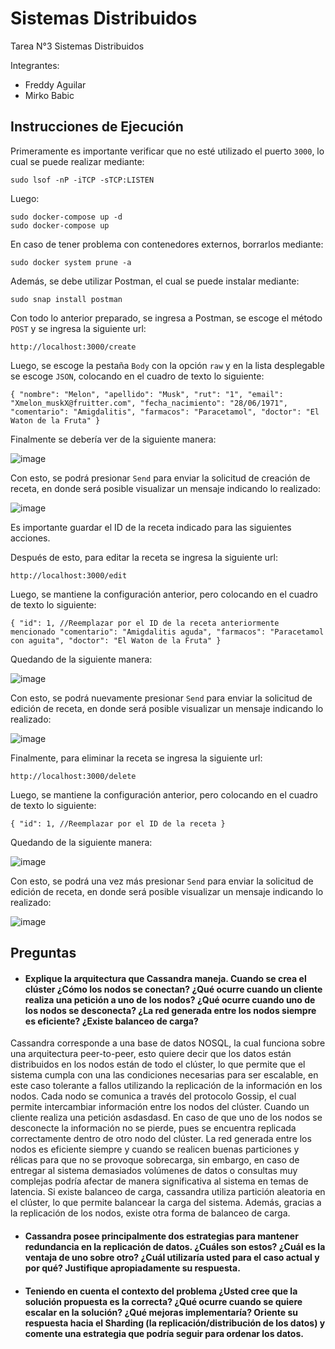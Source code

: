 # Sistemas Distribuidos
Tarea N°3 Sistemas Distribuidos

Integrantes:
- Freddy Aguilar
- Mirko Babic

## Instrucciones de Ejecución

Primeramente es importante verificar que no esté utilizado el puerto `3000`, lo cual se puede realizar mediante:

```
sudo lsof -nP -iTCP -sTCP:LISTEN
```

Luego:

```
sudo docker-compose up -d
sudo docker-compose up
```
En caso de tener problema con contenedores externos, borrarlos mediante:

```
sudo docker system prune -a
```

Además, se debe utilizar Postman, el cual se puede instalar mediante:

```
sudo snap install postman
```

Con todo lo anterior preparado, se ingresa a Postman, se escoge el método `POST` y se ingresa la siguiente url:

`http://localhost:3000/create`

Luego, se escoge la pestaña `Body` con la opción `raw` y en la lista desplegable se escoge `JSON`, colocando en el cuadro de texto lo siguiente:

`{
 "nombre": "Melon",
 "apellido": "Musk",
 "rut": "1",
 "email": "Xmelon_muskX@fruitter.com",
 "fecha_nacimiento": "28/06/1971",
 "comentario": "Amigdalitis",
 "farmacos": "Paracetamol",
 "doctor": "El Waton de la Fruta"
}`

Finalmente se debería ver de la siguiente manera:

![image](https://user-images.githubusercontent.com/103700122/175848703-b0df3ca3-9d96-406d-a1b5-243e36900401.png)

Con esto, se podrá presionar `Send` para enviar la solicitud de creación de receta, en donde será posible visualizar un mensaje indicando lo realizado:

![image](https://user-images.githubusercontent.com/103700122/175848757-d50725d7-5344-4bf1-8a53-61576a2d773f.png)

Es importante guardar el ID de la receta indicado para las siguientes acciones.

Después de esto, para editar la receta se ingresa la siguiente url:

`http://localhost:3000/edit`

Luego, se mantiene la configuración anterior, pero colocando en el cuadro de texto lo siguiente: 

`{
 "id": 1, //Reemplazar por el ID de la receta anteriormente mencionado
 "comentario": "Amigdalitis aguda",
 "farmacos": "Paracetamol con aguita",
 "doctor": "El Waton de la Fruta"
}`

Quedando de la siguiente manera:

![image](https://user-images.githubusercontent.com/103700122/175848988-6326cd9f-451a-4de7-a070-0d8a99ca81e6.png)

Con esto, se podrá nuevamente presionar `Send` para enviar la solicitud de edición de receta, en donde será posible visualizar un mensaje indicando lo realizado:

![image](https://user-images.githubusercontent.com/103700122/175848803-194f1b8d-025b-4ea2-8700-6c9bcd19caf8.png)

Finalmente, para eliminar la receta se ingresa la siguiente url:

`http://localhost:3000/delete`

Luego, se mantiene la configuración anterior, pero colocando en el cuadro de texto lo siguiente: 

`{
 "id": 1, //Reemplazar por el ID de la receta
}`

Quedando de la siguiente manera:

![image](https://user-images.githubusercontent.com/103700122/175849039-a503c959-f84e-491e-83d7-fd4d77e7deab.png)

Con esto, se podrá una vez más presionar `Send` para enviar la solicitud de edición de receta, en donde será posible visualizar un mensaje indicando lo realizado:

![image](https://user-images.githubusercontent.com/103700122/175848843-44458cb0-b0d7-4fcf-960b-f55e09d8e089.png)

## Preguntas

- #### Explique la arquitectura que Cassandra maneja. Cuando se crea el clúster ¿Cómo los nodos se conectan? ¿Qué ocurre cuando un cliente realiza una petición a uno de los nodos? ¿Qué ocurre cuando uno de los nodos se desconecta? ¿La red generada entre los nodos siempre es eficiente? ¿Existe balanceo de carga?

Cassandra corresponde a una base de datos NOSQL, la cual funciona sobre una arquitectura peer-to-peer, esto quiere decir que los datos están distribuidos en los nodos están de todo el clúster, lo que permite que el sistema cumpla con una las condiciones necesarias para ser escalable, en este caso tolerante a fallos utilizando la replicación de la información en los nodos. Cada nodo se comunica a través del protocolo Gossip, el cual permite intercambiar información entre los nodos del clúster. Cuando un cliente realiza una petición asdasdasd. En caso de que uno de los nodos se desconecte la información no se pierde, pues se encuentra replicada correctamente dentro de otro nodo del clúster. La red generada entre los nodos es eficiente siempre y cuando se realicen buenas particiones y rélicas para que no se provoque sobrecarga, sin embargo, en caso de entregar al sistema demasiados volúmenes de datos o consultas muy complejas podría afectar de manera significativa al sistema en temas de latencia. Si existe balanceo de carga, cassandra utiliza partición aleatoria en el clúster, lo que permite balancear la carga del sistema. Además, gracias a la replicación de los nodos, existe otra forma de balanceo de carga.

- #### Cassandra posee principalmente dos estrategias para mantener redundancia en la replicación de datos. ¿Cuáles son estos? ¿Cuál es la ventaja de uno sobre otro? ¿Cuál utilizaría usted para el caso actual y por qué? Justifique apropiadamente su respuesta.



- #### Teniendo en cuenta el contexto del problema ¿Usted cree que la solución propuesta es la correcta? ¿Qué ocurre cuando se quiere escalar en la solución? ¿Qué mejoras implementaría? Oriente su respuesta hacia el Sharding (la replicación/distribución de los datos) y comente una estrategia que podría seguir para ordenar los datos.


